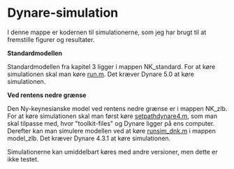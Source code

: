 # Dynare-simulation

I denne mappe er kodernen til simulationerne, som jeg har brugt til at fremstille figurer og resultater.

**Standardmodellen**

Standardmodellen fra kapitel 3 ligger i mappen NK_standard. For at køre simulationen skal man køre [run.m](Dynare_simulation/NK_standard/Run.m).
Det kræver Dynare 5.0 at køre simulationen.

**Ved rentens nedre grænse**

Den Ny-keynesianske model ved rentens nedre grænse er i mappen NK_zlb. For at køre simulationen skal man først køre [setpathdynare4.m](Dynare_simulation/NK_zlb/setpathdynare4.m), som man skal tilpasse med, hvor "toolkit-files" og Dynare ligger på ens computer. Derefter kan man simulere modellen ved at køre [runsim_dnk.m](Dynare_simulation/NK_zlb/model_zlb/runsim_dnk.m) i mappen model_zlb.
Det kræver Dynare 4.3.1 at køre simulationen.

Simulationerne kan umiddelbart køres med andre versioner, men dette er ikke testet.
